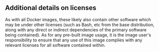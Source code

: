 ## Additional details on licenses

As with all Docker images, these likely also contain other software which may
be under other licenses (such as Bash, etc from the base distribution, along
with any direct or indirect dependencies of the primary software being
contained). As for any pre-built image usage, it is the image user's
responsibility to ensure that any use of this image complies with any relevant
licenses for all software contained within.
